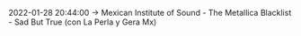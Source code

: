 2022-01-28 20:44:00 -> Mexican Institute of Sound - The Metallica Blacklist - Sad But True (con La Perla y Gera Mx)
